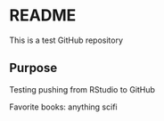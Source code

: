 # README
This is a test GitHub repository

## Purpose

Testing pushing from RStudio to GitHub

Favorite books: anything scifi